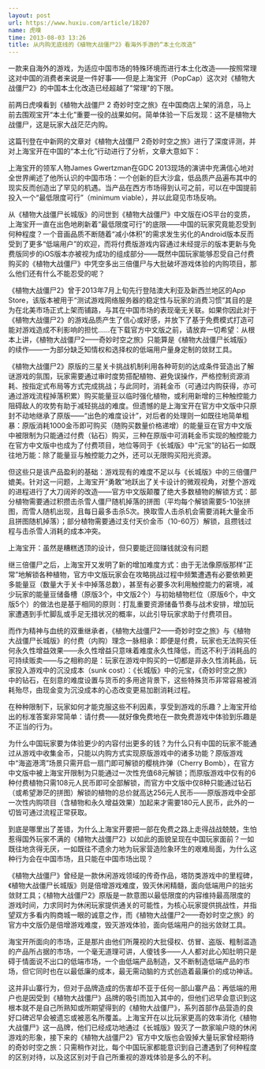 ```yaml
---
layout: post
url: https://www.huxiu.com/article/18207
name: 虎嗅
time: 2013-08-03 13:26
title: 从内购无底线的《植物大战僵尸2》看海外手游的“本土化改造“
---
```

一款来自海外的游戏，为适应中国市场的特殊环境而进行本土化改造——按照常理这对中国的消费者来说是一件好事——但是上海宝开（PopCap）这次对《植物大战僵尸2》的中国本土化改造已经超越了"常理"的下限。

前两日虎嗅看到《植物大战僵尸 2 奇妙时空之旅》在中国商店上架的消息，马上前去围观宝开“本土化”重要一役的战果如何。简单体验一下后发现：这不是植物大战僵尸，这是玩家大战茫茫内购。

这篇刊登在中新网的文章对《植物大战僵尸 2奇妙时空之旅》进行了深度评测，并对上海宝开在中国的“本土化”行动进行了分析，文章大意如下：

上海宝开的领军人物James Gwertzman在GDC 2013现场的演讲中充满信心地对全世界阐述了他所认识的中国市场：一个创新的巨大沙盒，低品质产品遍布其中的现实反而创造出了罕见的机遇。当产品在西方市场得到认可之前，可以在中国提前投入一个“最低限度可行”（minimum viable），并以此窥见市场反响。

从《植物大战僵尸长城版》的问世到《植物大战僵尸》中文版在iOS平台的变质，上海宝开一直在出色地刷新着“最低限度可行”的底限——中国的玩家究竟能忍受到何种程度？一个音画品质不断随着“减小体积”的需求发生劣化的Android版本反而受到了更多“低端用户”的欢迎，而将付费版游戏内容通过未经提示的版本更新与免费版同步的iOS版本亦被视为成功的组成部分——既然中国玩家能够忍受自己付费购买的《植物大战僵尸》中凭空多出三倍僵尸与大批破坏游戏体验的内购项目，那么他们还有什么不能忍受的呢？

《植物大战僵尸2》曾于2013年7月上旬先行登陆澳大利亚及新西兰地区的App Store，该版本被用于“测试游戏网络服务器的稳定性与玩家的消费习惯”其目的是为在北美市场正式上架而铺路，与其在中国市场的表现毫无关联。如果你因此对于《植物大战僵尸2》的游戏品质产生了信心或好感，并放下了基于免费模式打造可能对游戏造成不利影响的担忧……在下载官方中文版之前，请放弃一切希望：从根本上讲，《植物大战僵尸2——奇妙时空之旅》只能算是《植物大战僵尸长城版》的续作——一为部分缺乏知情权和选择权的低端用户量身定制的敛财工具。

《植物大战僵尸2》原版的三星关卡挑战机制利用各种苛刻的达成条件营造出了解谜游戏的氛围，玩家需要通过审时度势搭配植物、避免误操作，严格控制资源消耗、按指定式布局等方式完成挑战；与此同时，消耗金币（可通过内购获得，亦可通过游戏流程掉落积累）购买能量豆以临时强化植物，或利用新增的三种触控能力阻碍敌人的攻势有助于减轻挑战的难度。但遗憾的是上海宝开在官方中文版中只原封不动地继承了原版——“出色的难度设计”，对后者的处理则一如既往地简单粗暴：原版消耗1000金币即可购买（随购买数量价格递增）的能量豆在官方中文版中被限制为只能通过付费（钻石）购买，三种在原版中可消耗金币实现的触控能力在官方中文版中也成为了付费项目，地位等同于《长城版》中“元宝”的钻石一如既往地万能：除了能量豆与触控能力之外，还可以无限购买阳光资源。

但这些只是该产品盈利的基础：游戏现有的难度不足以与《长城版》中的三倍僵尸媲美。针对这一问题，上海宝开“勇敢”地跃出了关卡设计的微观视角，对整个游戏的进程进行了大刀阔斧的改造——官方中文版颠覆了绝大多数植物的解锁方式：部分植物需要通过积攒击杀雪人僵尸随机掉落的拼图（平均每个解锁需要5-10张拼图，而雪人随机出现，且每日最多击杀5次。换取雪人击杀机会需要消耗大量金币且拼图随机掉落）；部分植物需要通过支付天价金币（10-60万）解锁，且攒钱过程与击杀雪人消耗的成本冲突。

上海宝开：虽然是糟糕透顶的设计，但只要能迂回赚钱就没有问题

继三倍僵尸之后，上海宝开又发明了新的增加难度方式：由于无法像原版那样“正常”地解锁各种植物，官方中文版玩家会在攻略挑战过程中频繁遭遇有必要依赖更多能量豆（数量大于关卡中掉落总数），甚至有必要多次利用触控能力的窘境，减少玩家的能量豆储备槽（原版3个，中文版2个）与初始植物栏位（原版6个，中文版5个）的做法也是基于相同的原则：打乱重要资源储备节奏与战术安排，增加玩家遭遇到手忙脚乱或手足无措状况的概率，以此引导玩家求助于付费项目。

而作为精神与血统的双重继承者，《植物大战僵尸2——奇妙时空之旅》与《植物大战僵尸长城版》的付费（内购）理念一脉相承：即便是付费，玩家也无法购买任何永久性增益效果——永久性增益只意味着难度永久性降低，而这不利于消耗品的可持续贩卖——与之相称的是：玩家在游戏中购买的一切都是非永久性消耗品，玩家投入游戏中的沉没成本（sunk cost）：《长城版》中的元宝，《奇妙时空之旅》中的钻石，在刻意的难度设置与货币的多用途背景下，这些特殊货币非常容易被消耗殆尽，由现金变为沉没成本的心态改变更易加剧消耗过程。

在种种限制下，玩家如何才能克服这些不利因素，享受到游戏的乐趣？上海宝开给出的标准答案非常简单：请付费——就好像免费地在一款免费游戏中体验到乐趣是不正当的行为。

为什么中国玩家要为体验更少的内容付出更多的钱？为什么只有中国的玩家不能通过从游戏中收集金币，只能以内购方式实现原版游戏中的诸多功能？原版游戏中“海盗港湾”场景只需开启一扇门即可解锁的樱桃炸弹（Cherry Bomb），在官方中文版中被上海宝开限制为只能通过一次性充值68元解锁；而原版游戏中仅有的6种付费植物只需108元人民币即可全部解锁，而官方中文版中仅8种只能通过钻石（或希望渺茫的拼图）解锁的植物的总价就高达256元人民币——原版游戏中全部一次性内购项目（含植物和永久增益效果）加起来才需要180元人民币，此外的一切皆可通过流程正常获取。

到底是哪里出了差错，为什么上海宝开要把一部在免费之路上走得战战兢兢，生怕惹得国外玩家不满的《植物大战僵尸2》以如此的面貌呈现在中国玩家面前？一如既往地贪得无厌，一如既往不遗余力地为玩家营造险象环生的艰难局面，为什么这种行为会在中国市场，且只能在中国市场出现？

《植物大战僵尸》曾经是一款休闲游戏领域的传奇作品，塔防类游戏中的里程碑，《植物大战僵尸长城版》则是倍增游戏难度，毁灭休闲精髓，面向低端用户的拙劣敛财工具；《植物大战僵尸2》原版是一款意图以最低限度的内容维持最高限度的游戏时间，力求同时为休闲玩家提供通关的可能性，为核心玩家提供挑战性，并指望双方多看内购商城一眼的诚意之作，而《植物大战僵尸2——奇妙时空之旅》的官方中文版仍是倍增游戏难度，毁灭游戏体验，面向低端用户的拙劣敛财工具。

海宝开所面向的市场，正是那片由他们所蔑视的大批侵权、仿冒、盗版、粗制滥造的产品所占据的市场，一个毫无道理可讲，人傻钱多——人人都对此心知肚明只是碍于情面说不出口的低端市场，一个由低端产品制造，又不断制造低端产品的市场，但它同时也在以最低廉的成本，最无需动脑的方式创造着最廉价的成功神话。

这并非山寨行为，但对于品牌造成的伤害却不亚于任何一部山寨产品：再低端的用户也是因受到《植物大战僵尸》品牌的吸引而加入其中的，但他们迟早会意识到这根本就不是自己所熟知或所期望得到的《植物大战僵尸》，系列首部作品营造的良好口碑迟早会被遗忘或被恶名所覆盖。上海宝开在以比玩家更高的效率消化《植物大战僵尸》这一品牌，他们已经成功地通过《长城版》毁灭了一款家喻户晓的休闲游戏的形象，接下来的《植物大战僵尸2》官方中文版也会毁掉大量玩家曾经期待的奇妙时空之旅：只需稍作对比，每个中国玩家都能意识到自己遭遇到了何种程度的区别对待，以及这区别对于自己所重视的游戏体验是多么的不利。

